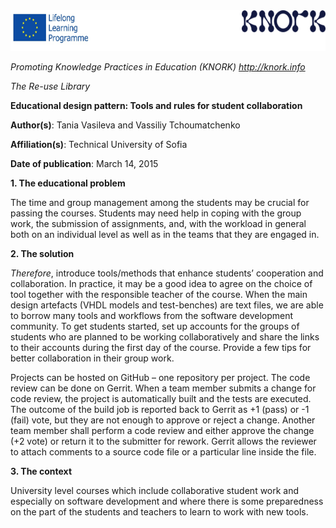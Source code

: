 <img src="images\eae1f798349b7f1e87d7d68bdda25b4332eca1ff/media/image01.png" width="624" height="65" />

*Promoting Knowledge Practices in Education (KNORK) http://knork.info*

*The Re-use Library*

**Educational design pattern: Tools and rules for student collaboration**

**Author(s)**: Tania Vasileva and Vassiliy Tchoumatchenko

**Affiliation(s)**: Technical University of Sofia

**Date of publication**: March 14, 2015

**1. The educational problem**

The time and group management among the students may be crucial for passing the courses. Students may need help in coping with the group work, the submission of assignments, and, with the workload in general both on an individual level as well as in the teams that they are engaged in.

**2. The solution**

*Therefore*, introduce tools/methods that enhance students’ cooperation and collaboration. In practice, it may be a good idea to agree on the choice of tool together with the responsible teacher of the course. When the main design artefacts (VHDL models and test-benches) are text files, we are able to borrow many tools and workflows from the software development community. To get students started, set up accounts for the groups of students who are planned to be working collaboratively and share the links to their accounts during the first day of the course. Provide a few tips for better collaboration in their group work.

Projects can be hosted on GitHub – one repository per project. The code review can be done on Gerrit. When a team member submits a change for code review, the project is automatically built and the tests are executed. The outcome of the build job is reported back to Gerrit as +1 (pass) or -1 (fail) vote, but they are not enough to approve or reject a change. Another team member shall perform a code review and either approve the change (+2 vote) or return it to the submitter for rework. Gerrit allows the reviewer to attach comments to a source code file or a particular line inside the file.

**3. The context**

University level courses which include collaborative student work and especially on software development and where there is some preparedness on the part of the students and teachers to learn to work with new tools.
